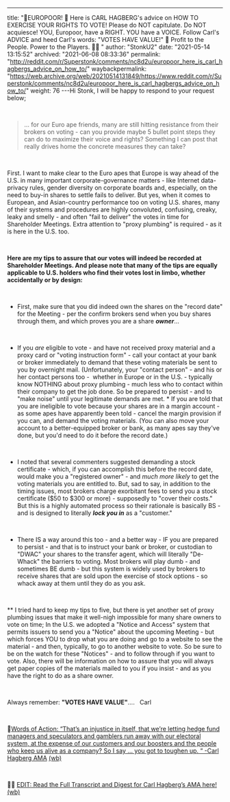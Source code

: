 ---
title: "🚨EUROPOOR! 👀 Here is CARL HAGBERG's advice on HOW TO EXERCISE YOUR RIGHTS TO VOTE! Please do NOT capitulate. Do NOT acquiesce! YOU, Europoor, have a RIGHT. YOU have a VOICE. Follow Carl's ADVICE and heed Carl's words: \"VOTES HAVE VALUE!\" 🙏 Profit to the People. Power to the Players. 💎✊ "
author: "StonkU2"
date: "2021-05-14 13:15:52"
archived: "2021-06-08 08:33:36"
permalink: "http://reddit.com/r/Superstonk/comments/nc8d2u/europoor_here_is_carl_hagbergs_advice_on_how_to/"
waybackpermalink: "https://web.archive.org/web/20210514131849/https://www.reddit.com/r/Superstonk/comments/nc8d2u/europoor_here_is_carl_hagbergs_advice_on_how_to/"
weight: 76
---Hi Stonk, I will be happy to respond to your request below;


​



> 
> ... for our Euro ape friends, many are still hitting resistance from their brokers on voting - can you provide maybe 5 bullet point steps they can do to maximize their voice and rights? Something I can post that really drives home the concrete measures they can take?
> 
> 
> 


​


First. I want to make clear to the Euro apes that Europe is way ahead of the U.S. in many important corporate-governance matters - like Internet data-privacy rules, gender diversity on corporate boards and, especially, on the need to buy-in shares to settle fails to deliver. But yes, when it comes to European, and Asian-country performance too on voting U.S. shares, many of their systems and procedures are highly convoluted, confusing, creaky, leaky and smelly - and often "fail to deliver" the votes in time for Shareholder Meetings. Extra attention to "proxy plumbing" is required - as it is here in the U.S. too.


​


**Here are my tips to assure that our votes will indeed be recorded at Shareholder Meetings. And please note that many of the tips are equally applicable to U.S. holders who find their votes lost in limbo, whether accidentally or by design:**


​


* First, make sure that you did indeed own the shares on the "record date" for the Meeting - per the confirm brokers send when you buy shares through them, and which proves you are a share ***owner***...


​


* If you *are* eligible to vote - and have not received proxy material and a proxy card or "voting instruction form" - call your contact at your bank or broker immediately to demand that these voting materials be sent to you by overnight mail. (Unfortunately, your "contact person" - and his or her contact persons too -  whether in Europe or in the U.S. - typically know NOTHING about proxy plumbing - much less who to contact within their company to get the job done. So be prepared to persist - and to "make noise" until your legitimate demands are met. * If you are told that you are ineligible to vote because your shares are in a margin account - as some apes have apparently been told - cancel the margin provision if you can, and demand the voting materials. (You can also move your account to a better-equipped broker or bank, as many apes say they've done, but you'd need to do it before the record date.) 


​


* I noted that several commenters suggested demanding a stock certificate - which, if you can accomplish this before the record date, would make you a "registered owner" - and *much more likely* to get the voting materials you are entitled to. But, sad to say, in addition to the timing issues, most brokers charge exorbitant fees to send you a stock certificate ($50 to $300 or more) - supposedly to "cover their costs." But this is a highly automated process so their rationale is basically BS - and is designed to literally ***lock you in*** as a "customer."


​


* There IS a way around this too - and a better way - IF you are prepared to persist - and that is to instruct your bank or broker, or custodian to "DWAC" your shares to the transfer agent, which will literally "De-Whack" the barriers to voting. Most brokers will play dumb - and sometimes BE dumb - but this system is widely used by brokers to receive shares that are sold upon the exercise of stock options - so whack away at them until they do as you ask.


​


** I tried hard to keep my tips to five, but there is yet another set of proxy plumbing issues that make it well-nigh impossible for many share owners to vote on time; In the U.S. we adopted a "Notice and Access" system that permits issuers to send you a "Notice" about the upcoming Meeting - but which forces YOU to drop what you are doing and go to a website to see the material - and then, typically, to go to another website to vote. So be sure to be on the watch for these "Notices" - and to follow through if you want to vote. Also, there will be information on how to assure that you will always get paper copies of the materials mailed to you if you insist - and as you have the right to do as a share owner.


​


Always remember: **"VOTES HAVE VALUE"**....   Carl 


​


🚨[Words of Action: “That’s an injustice in itself, that we’re letting hedge fund managers and speculators and gamblers run away with our electoral system, at the expense of our customers and our boosters and the people who keep us alive as a company? So I say ... you got to toughen up. “ -Carl Hagberg AMA](https://www.reddit.com/r/Superstonk/comments/nb36ig/thats_an_injustice_in_itself_that_were_letting/?utm_source=share&amp;amp;utm_medium=ios_app&amp;amp;utm_name=iossmf)  [(wb)](https://www.reddit.com/r/Superstonk/comments/nb36ig/thats_an_injustice_in_itself_that_were_letting/?utm_source=share&amp;amp;utm_medium=ios_app&amp;amp;utm_name=iossmf)


​


🚨🚨 [EDIT: Read the Full Transcript and Digest for Carl Hagberg’s AMA here!](https://www.reddit.com/r/Superstonk/comments/nce9kq/carl_hagberg_ama_transcriptsummary_12/?utm_source=share&amp;amp;utm_medium=ios_app&amp;amp;utm_name=iossmf) [(wb)](https://web.archive.org/web/20210514173905/https://www.reddit.com/r/Superstonk/comments/nce9kq/carl_hagberg_ama_transcriptsummary_12/)


​

